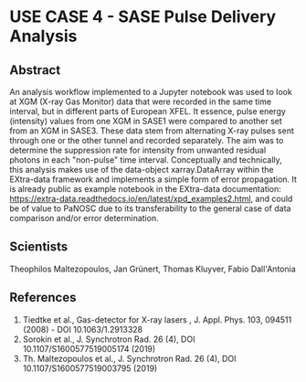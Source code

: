 # USE CASE 4 - SASE Pulse Delivery Analysis

## Abstract

An analysis workflow implemented to a Jupyter notebook was used to look at XGM (X-ray Gas Monitor) data that were recorded in the same time interval, but in different parts of European XFEL. It essence, pulse energy (intensity) values from one XGM in SASE1 were compared to another set from an XGM in SASE3. These data stem from alternating X-ray pulses sent through one or the other tunnel and recorded separately. The aim was to determine the suppression rate for intensity from unwanted residual photons in each "non-pulse" time interval.
Conceptually and technically, this analysis makes use of the data-object xarray.DataArray within the EXtra-data framework and implements a simple form of error propagation. It is already public as example notebook in the EXtra-data documentation: https://extra-data.readthedocs.io/en/latest/xpd_examples2.html, and could be of value to PaNOSC due to its transferability to the general case of data comparison and/or error determination.

## Scientists

Theophilos Maltezopoulos, Jan Grünert, Thomas Kluyver, Fabio Dall'Antonia

## References
  1. Tiedtke et al., Gas-detector for X-ray lasers , J. Appl. Phys. 103, 094511 (2008) - DOI 10.1063/1.2913328
  2. Sorokin et al., J. Synchrotron Rad. 26 (4), DOI 10.1107/S1600577519005174 (2019)
  3. Th. Maltezopoulos et al., J. Synchrotron Rad. 26 (4), DOI 10.1107/S1600577519003795 (2019)
